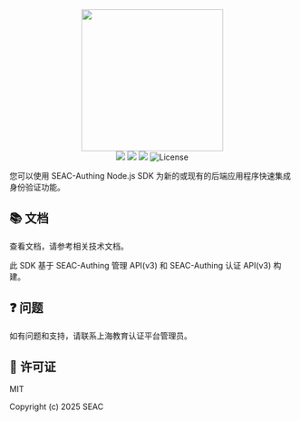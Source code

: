 <div align=center>
  <img width="250" src="https://i-sog.shec.edu.cn/shibboleth-ds/imgs/Rlogo1.png" />
</div>
<div align="center">
  <img src="https://img.shields.io/badge/test-passing-brightgreen" />
  <img src="https://img.shields.io/badge/chat-forum-blue" />
  <img src="https://img.shields.io/badge/docs-passing-brightgreen" />
  <img src="https://img.shields.io/badge/License-MIT-success" alt="License" />
</div>


您可以使用 SEAC-Authing Node.js SDK 为新的或现有的后端应用程序快速集成身份验证功能。

## 📚 文档

查看文档，请参考相关技术文档。

此 SDK 基于 SEAC-Authing 管理 API(v3) 和 SEAC-Authing 认证 API(v3) 构建。

## ❓ 问题

如有问题和支持，请联系上海教育认证平台管理员。
 




## 🎁 许可证

MIT

Copyright (c) 2025 SEAC
